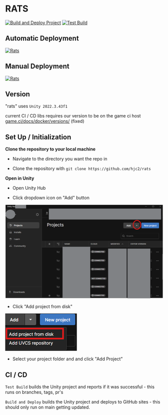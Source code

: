 
# RATS
[![Build and Deploy Project](https://github.com/hjc2/rats/actions/workflows/build-deploy.yml/badge.svg)](https://github.com/hjc2/rats/actions/workflows/build-deploy.yml)
[![Test Build](https://github.com/hjc2/rats/actions/workflows/test-build.yml/badge.svg)](https://github.com/hjc2/rats/actions/workflows/test-build.yml)

## Automatic Deployment
[![Rats](https://img.shields.io/badge/Rats-Page-blue?style=flat-square)](https://hjc2.github.io/rats)
## Manual Deployment
[![Rats](https://img.shields.io/badge/Rats-Game_Page-blue?style=flat-square)](https://hjc2.github.io/rats-game)

## Version

"rats" uses `Unity 2022.3.43f1`

current CI / CD libs requires our version to be on the game ci host [game.ci/docs/docker/versions/](https://game.ci/docs/docker/versions/) (fixed)

## Set Up / Initialization

**Clone the repository to your local machine**

* Navigate to the directory you want the repo in

* Clone the repository with `git clone https://github.com/hjc2/rats`

**Open in Unity**

* Open Unity Hub

* Click dropdown icon on "Add" button

![screenshot](.github/dropdown.png)

* Click "Add project from disk"

 ![screenshot](.github/disk.png)

* Select your project folder and and click "Add Project"

## CI / CD

`Test Build` builds the Unity project and reports if it was successful - this runs on branches, tags, pr's

`Build and Deploy` builds the Unity project and deploys to GitHub sites - this should only run on main getting updated.
